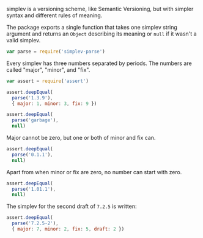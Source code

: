 simplev is a versioning scheme, like Semantic Versioning, but with simpler syntax and different rules of meaning.

The package exports a single function that takes one simplev string argument and returns an `Object` describing its meaning or `null` if it wasn't a valid simplev.

```javascript
var parse = require('simplev-parse')
```

Every simplev has three numbers separated by periods. The numbers are called "major", "minor", and "fix".

```javascript
var assert = require('assert')

assert.deepEqual(
  parse('1.3.9'),
  { major: 1, minor: 3, fix: 9 })

assert.deepEqual(
  parse('garbage'),
  null)
```

Major cannot be zero, but one or both of minor and fix can.

```javascript
assert.deepEqual(
  parse('0.1.1'),
  null)
```

Apart from when minor or fix are zero, no number can start with zero.

```javascript
assert.deepEqual(
  parse('1.01.1'),
  null)
```

The simplev for the second draft of `7.2.5` is written:

```javascript
assert.deepEqual(
  parse('7.2.5-2'),
  { major: 7, minor: 2, fix: 5, draft: 2 })
```

